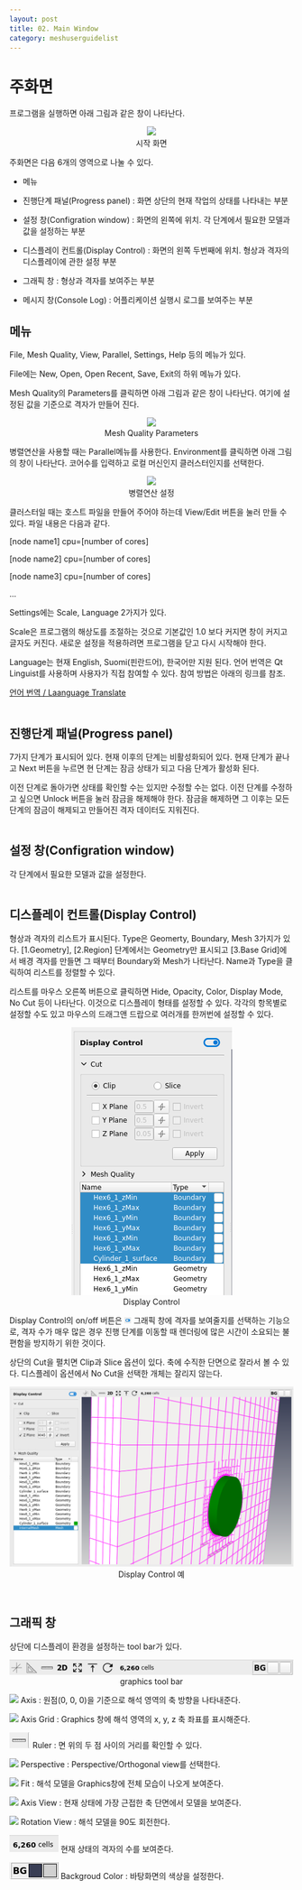 ```yaml
---
layout: post
title: 02. Main Window
category: meshuserguidelist
---
```


# 주화면

프로그램을 실행하면 아래 그림과 같은 창이 나타난다.

<p style="text-align: center">
    <img src="https://github.com/nextfoam/baram-pages/raw/main/screenshots/pic/mesh_mainWindow.png"><br> 시작 화면
</p>

주화면은 다음 6개의 영역으로 나눌 수 있다.

* 메뉴

* 진행단계 패널(Progress panel) : 화면 상단의 현재 작업의 상태를 나타내는 부분
  
* 설정 창(Configration window) : 화면의 왼쪽에 위치. 각 단계에서 필요한 모델과 값을 설정하는 부분

* 디스플레이 컨트롤(Display Control) : 화면의 왼쪽 두번째에 위치. 형상과 격자의 디스플레이에 관한 설정 부분

* 그래픽 창 : 형상과 격자를 보여주는 부분
  
* 메시지 창(Console Log) : 어플리케이션 실행시 로그를 보여주는 부분

## 메뉴

File, Mesh Quality, View, Parallel, Settings, Help 등의 메뉴가 있다.

File에는 New, Open, Open Recent, Save, Exit의 하위 메뉴가 있다. 

Mesh Quality의 Parameters를 클릭하면 아래 그림과 같은 창이 나타난다. 여기에 설정된 값을 기준으로 격자가 만들어 진다.

<p style="text-align: center">
    <img src="https://github.com/nextfoam/baram-pages/raw/main/screenshots/pic/mesh_parameters.png"><br> Mesh Quality Parameters
</p>

병렬연산을 사용할 때는 Parallel메뉴를 사용한다. Environment를 클릭하면 아래 그림의 창이 나타난다. 코어수를 입력하고 로컬 머신인지 클러스터인지를 선택한다. 

<p style="text-align: center">
    <img src="https://github.com/nextfoam/baram-pages/raw/main/screenshots/pic/mesh_parallel.png"><br> 병렬연산 설정
</p>

클러스터일 때는 호스트 파일을 만들어 주어야 하는데 View/Edit 버튼을 눌러 만들 수 있다. 파일 내용은 다음과 같다.

[node name1]   cpu=[number of cores]

[node name2]   cpu=[number of cores]

[node name3]   cpu=[number of cores]

...

Settings에는 Scale, Language 2가지가 있다.

Scale은 프로그램의 해상도를 조절하는 것으로 기본값인 1.0 보다 커지면 창이 커지고 글자도 커진다. 새로운 설정을 적용하려면 프로그램을 닫고 다시 시작해야 한다.

Language는 현재 English, Suomi(핀란드어), 한국어만 지원 된다. 언어 번역은 Qt Linguist를 사용하며 사용자가 직접 참여할 수 있다. 참여 방법은 아래의 링크를 참조.

[언어 번역 / Laanguage Translate](https://baramcfd.org/docs/internationalization/)  
<br/>

## 진행단계 패널(Progress panel)

7가지 단계가 표시되어 있다. 현재 이후의 단계는 비활성화되어 있다. 현재 단계가 끝나고 Next 버튼을 누르면 현 단계는 잠금 상태가 되고 다음 단계가 활성화 된다. 

이전 단계로 돌아가면 상태를 확인할 수는 있지만 수정할 수는 없다. 이전 단계를 수정하고 싶으면 Unlock 버튼을 눌러 잠금을 해제해야 한다. 잠금을 해제하면 그 이후는 모든 단계의 잠금이 해제되고 만들어진 격자 데이터도 지워진다.  
<br/>

## 설정 창(Configration window)

각 단계에서 필요한 모델과 값을 설정한다.  
<br/>

## 디스플레이 컨트롤(Display Control)

형상과 격자의 리스트가 표시된다. Type은 Geomerty, Boundary, Mesh 3가지가 있다. [1.Geometry], [2.Region] 단계에서는 Geometry만 표시되고 [3.Base Grid]에서 배경 격자를 만들면 그 때부터 Boundary와 Mesh가 나타난다. Name과 Type을 클릭하여 리스트를 정렬할 수 있다.

리스트를 마우스 오른쪽 버튼으로 클릭하면 Hide, Opacity, Color, Display Mode, No Cut 등이 나타난다. 이것으로 디스플레이 형태를 설정할 수 있다. 각각의 항목별로 설정할 수도 있고 마우스의 드래그앤 드랍으로 여러개를 한꺼번에 설정할 수 있다.

<p style="text-align: center">
    <img src="https://github.com/nextfoam/baram-pages/raw/main/screenshots/pic/mesh_display.png"><br> Display Control
</p>

Display Control의 on/off 버튼은 <img src="https://github.com/nextfoam/baram-pages/raw/main/screenshots/pic/viewEnable.png" width="2.5%"> 그래픽 창에 격자를 보여줄지를 선택하는 기능으로, 격자 수가 매우 많은 경우 진행 단계를 이동할 때 렌더링에 많은 시간이 소요되는 불편함을 방지하기 위한 것이다.

상단의 Cut을 펼치면 Clip과 Slice 옵션이 있다. 축에 수직한 단면으로 잘라서 볼 수 있다. 디스플레이 옵션에서 No Cut을 선택한 개체는 잘리지 않는다.

<p style="text-align: center">
    <img src="https://github.com/nextfoam/baram-pages/raw/main/screenshots/pic/mesh_cut.png"><br> Display Control 예
</p>  
<br/>

## 그래픽 창

상단에 디스플레이 환경을 설정하는 tool bar가 있다.

<p style="text-align: center">
    <img src="https://github.com/nextfoam/baram-pages/raw/main/screenshots/pic/graphicsToolbar.png"><br> graphics tool bar
</p>
  
<p style="text-align: left">
    <img src="https://github.com/nextfoam/baram-pages/raw/main/screenshots/pic/axis.png">    Axis : 원점(0, 0, 0)을 기준으로 해석 영역의 축 방향을 나타내준다.

</p>

<p style="text-align: left">
    <img src="https://github.com/nextfoam/baram-pages/raw/main/screenshots/pic/ruler.png">    Axis Grid : Graphics 창에 해석 영역의 x, y, z 축 좌표를 표시해준다.
</p>

<p style="text-align: left">
    <img src="https://github.com/nextfoam/baram-pages/raw/main/screenshots/pic/ruler-1.png">    Ruler : 면 위의 두 점 사이의 거리를 확인할 수 있다.
</p>

<p style="text-align: left">
    <img src="https://github.com/nextfoam/baram-pages/raw/main/screenshots/pic/perspective.png">    Perspective : Perspective/Orthogonal view를 선택한다.

</p>

<p style="text-align: left">
    <img src="https://github.com/nextfoam/baram-pages/raw/main/screenshots/pic/fit.png">    Fit : 해석 모델을 Graphics창에 전체 모습이 나오게 보여준다.

</p>

<p style="text-align: left">
    <img src="https://github.com/nextfoam/baram-pages/raw/main/screenshots/pic/viewNormal.png">    Axis View : 현재 상태에 가장 근접한 축 단면에서 모델을 보여준다.

</p>

<p style="text-align: left">
    <img src="https://github.com/nextfoam/baram-pages/raw/main/screenshots/pic/rotation.png">   Rotation View : 해석 모델을 90도 회전한다.

</p>

<p style="text-align: left">
    <img src="https://github.com/nextfoam/baram-pages/raw/main/screenshots/pic/meshNumber.png">   현재 상태의 격자의 수를 보여준다.

</p>

<p align='left'>
    <img src="https://github.com/nextfoam/baram-pages/raw/main/screenshots/pic/bg.png">   Backgroud Color : 바탕화면의 색상을 설정한다.
</p>

